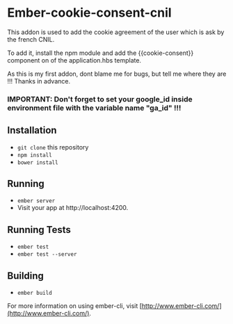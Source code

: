 # Ember-cookie-consent-cnil

This addon is used to add the cookie agreement of the user which is ask by the french CNIL.

To add it, install the npm module and add the {{cookie-consent}} component on of the 
application.hbs template.

As this is my first addon, dont blame me for bugs, but tell me where they are !!! Thanks in advance.

### IMPORTANT: Don't forget to set your google_id inside environment file with the variable name  "ga_id"  !!!

## Installation

* `git clone` this repository
* `npm install`
* `bower install`

## Running

* `ember server`
* Visit your app at http://localhost:4200.

## Running Tests

* `ember test`
* `ember test --server`

## Building

* `ember build`

For more information on using ember-cli, visit [http://www.ember-cli.com/](http://www.ember-cli.com/).
